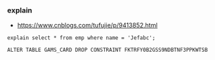 ### explain

- <https://www.cnblogs.com/tufujie/p/9413852.html> 

```
explain select * from emp where name = 'Jefabc';
```

```
ALTER TABLE GAMS_CARD DROP CONSTRAINT FKTRFY0B2GSS9NDBTNF3PPKWTSB
```

